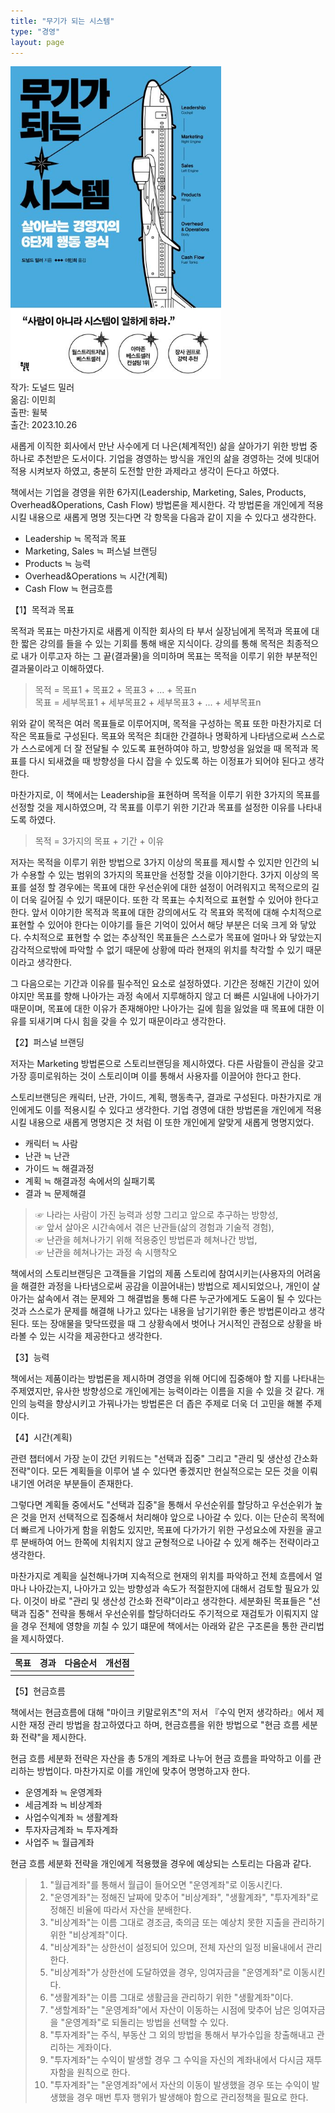 ```yaml
---
title: "무기가 되는 시스템"
type: "경영"
layout: page
---
```


<div class="container text-center mb-5">
    <div class="row">
        <div class="col">
            <img src="/asset/attach/2023-12-29-무기가-되는-시스템/cover.jpg" height="500"/>
        </div>
        <div class="col text-start ms-3">
            작가: 도널드 밀러<br>
            옮김: 이민희<br>
            출판: 윌북<br>
            출간: 2023.10.26<br>
        </div>
    </div>
</div>

새롭게 이직한 회사에서 만난 사수에게 더 나은(체계적인) 삶을 살아가기 위한 방법 중 하나로 추천받은 도서이다. 기업을 경영하는 방식을 개인의 삶을 경영하는 것에 빗대어 적용 시켜보자 하였고, 충분히 도전할 만한 과제라고 생각이 든다고 하였다.

책에서는 기업을 경영을 위한 6가지(Leadership, Marketing, Sales, Products, Overhead&Operations, Cash Flow) 방법론을 제시한다. 각 방법론을 개인에게 적용시킬 내용으로 새롭게 명명 짓는다면 각 항목을 다음과 같이 지을 수 있다고 생각한다.

- Leadership ≒ 목적과 목표
- Marketing, Sales  ≒ 퍼스널 브랜딩
- Products ≒ 능력
- Overhead&Operations ≒ 시간(계획)
- Cash Flow ≒ 현금흐름

<div class="mt-5 h3">【1】목적과 목표</div>

목적과 목표는 마찬가지로 새롭게 이직한 회사의 타 부서 실장님에게 목적과 목표에 대한 짧은 강의를 들을 수 있는 기회를 통해 배운 지식이다. 강의를 통해 목적은 최종적으로 내가 이루고자 하는 그 끝(결과물)을 의미하며 목표는 목적을 이루기 위한 부분적인 결과물이라고 이해하였다.

> 목적 = 목표1 + 목표2 + 목표3 + ... + 목표n  
> 목표 = 세부목표1 + 세부목표2 + 세부목표3 + ... + 세부목표n

위와 같이 목적은 여러 목표들로 이루어지며, 목적을 구성하는 목표 또한 마찬가지로 더 작은 목표들로 구성된다. 목표와 목적은 최대한 간결하나 명확하게 나타냄으로써 스스로가 스스로에게 더 잘 전달될 수 있도록 표현하여야 하고, 방향성을 잃었을 때 목적과 목표를 다시 되새겼을 때 방향성을 다시 잡을 수 있도록 하는 이정표가 되어야 된다고 생각한다. 

마찬가지로, 이 책에서는 Leadership을 표현하며 목적을 이루기 위한 3가지의 목표를 선정할 것을 제시하였으며, 각 목표를 이루기 위한 기간과 목표를 설정한 이유를 나타내도록 하였다.

> 목적 = 3가지의 목표 + 기간 + 이유

저자는 목적을 이루기 위한 방법으로 3가지 이상의 목표를 제시할 수 있지만 인간의 뇌가 수용할 수 있는 범위의 3가지의 목표만을 선정할 것을 이야기한다. 3가지 이상의 목표를 설정 할 경우에는 목표에 대한 우선순위에 대한 설정이 어려워지고 목적으로의 길이 더욱 길어질 수 있기 때문이다. 또한 각 목표는 수치적으로 표현할 수 있어야 한다고 한다. 앞서 이야기한 목적과 목표에 대한 강의에서도 각 목표와 목적에 대해 수치적으로 표현할 수 있어야 한다는 이야기를 들은 기억이 있어서 해당 부분은 더욱 크게 와 닿았다. 수치적으로 표현할 수 없는 추상적인 목표들은 스스로가 목표에 얼마나 와 닿았는지 감각적으로밖에 파악할 수 없기 때문에 상황에 따라 현재의 위치를 착각할 수 있기 때문이라고 생각한다.

그 다음으로는 기간과 이유를 필수적인 요소로 설정하였다. 기간은 정해진 기간이 있어야지만 목표를 향해 나아가는 과정 속에서 지루해하지 않고 더 빠른 시일내에 나아가기 때문이며, 목표에 대한 이유가 존재해야만 나아가는 길에 힘을 잃었을 때 목표에 대한 이유를 되새기며 다시 힘을 갖을 수 있기 때문이라고 생각한다.

<div class="mt-5 h3">【2】퍼스널 브랜딩</div>

저자는 Marketing 방법론으로 스토리브랜딩을 제시하였다. 다른 사람들이 관심을 갖고 가장 흥미로워하는 것이 스토리이며 이를 통해서 사용자를 이끌어야 한다고 한다.

스토리브랜딩은 캐릭터, 난관, 가이드, 계획, 행동촉구, 결과로 구성된다. 마찬가지로 개인에게도 이를 적용시킬 수 있다고 생각한다. 기업 경영에 대한 방법론을 개인에게 적용시킬 내용으로 새롭게 명명지은 것 처럼 이 또한 개인에게 알맞게 새롭게 명명지었다.

- 캐릭터 ≒ 사람
- 난관 ≒ 난관
- 가이드 ≒ 해결과정
- 계획 ≒ 해결과정 속에서의 실패기록
- 결과 ≒ 문제해결

> ☞ 나라는 사람이 가진 능력과 성향 그리고 앞으로 추구하는 방향성,  
> ☞ 앞서 살아온 시간속에서 겪은 난관들(삶의 경험과 기술적 경험),  
> ☞ 난관을 헤쳐나가기 위해 적용중인 방법론과 헤쳐나간 방법,  
> ☞ 난관을 헤쳐나가는 과정 속 시행착오

책에서의 스토리브랜딩은 고객들을 기업의 제품 스토리에 참여시키는(사용자의 어려움을 해결한 과정을 나타냄으로써 공감을 이끌어내는) 방법으로 제시되었으나, 개인이 살아가는 삶속에서 겪는 문제와 그 해결법을 통해 다른 누군가에게도 도움이 될 수 있다는 것과 스스로가 문제를 해결해 나가고 있다는 내용을 남기기위한 좋은 방법론이라고 생각된다. 또는 장애물을 맞닥뜨렸을 때 그 상황속에서 벗어나 거시적인 관점으로 상황을 바라볼 수 있는 시각을 제공한다고 생각한다.

<div class="mt-5 h3">【3】능력</div>

책에서는 제품이라는 방법론을 제시하며 경영을 위해 어디에 집중해야 할 지를 나타내는 주제였지만, 유사한 방향성으로 개인에게는 능력이라는 이름을 지을 수 있을 것 같다. 개인의 능력을 향상시키고 가꿔나가는 방법론은 더 좁은 주제로 더욱 더 고민을 해볼 주제이다.

<div class="mt-5 h3">【4】시간(계획)</div>

관련 챕터에서 가장 눈이 갔던 키워드는 "선택과 집중" 그리고 "관리 및 생산성 간소화 전략"이다. 모든 계획들을 이루어 낼 수 있다면 좋겠지만 현실적으로는 모든 것을 이뤄내기엔 어려운 부분들이 존재한다.

그렇다면 계획들 중에서도 "선택과 집중"을 통해서 우선순위를 할당하고 우선순위가 높은 것을 먼저 선택적으로 집중해서 처리해야 앞으로 나아갈 수 있다. 이는 단순히 목적에 더 빠르게 나아가게 함을 위함도 있지만, 목표에 다가가기 위한 구성요소에 자원을 골고루 분배하여 어느 한쪽에 치워치지 않고 균형적으로 나아갈 수 있게 해주는 전략이라고 생각한다.

마찬가지로 계획을 실천해나가며 지속적으로 현재의 위치를 파악하고 전체 흐름에서 얼마나 나아갔는지, 나아가고 있는 방향성과 속도가 적절한지에 대해서 검토할 필요가 있다. 이것이 바로 "관리 및 생산성 간소화 전략"이라고 생각한다. 세분화된 목표들은 "선택과 집중" 전략을 통해서 우선순위를 할당하더라도 주기적으로 재검토가 이뤄지지 않을 경우 전체에 영향을 끼칠 수 있기 떄문에 책에서는 아래와 같은 구조론을 통한 관리법을 제시하였다.

|목표|경과|다음순서|개선점|
|---|---|---|---|
| | | | |

<div class="mt-5 h3">【5】현금흐름</div>

책에서는 현금흐름에 대해 "마이크 키말로위츠"의 저서 『수익 먼저 생각하라』에서 제시한 재정 관리 방법을 참고하였다고 하며, 현금흐름을 위한 방법으로 "현금 흐름 세분화 전략"을 제시한다.

현금 흐름 세분화 전략은 자산을 총 5개의 계좌로 나누어 현금 흐름을 파악하고 이를 관리하는 방법이다. 마찬가지로 이를 개인에 맞추어 명명하고자 한다.

- 운영계좌 ≒ 운영계좌
- 세금계좌 ≒ 비상계좌
- 사업수익계좌 ≒ 생활계좌
- 투자자금계좌 ≒ 투자계좌
- 사업주 ≒ 월급계좌

현금 흐름 세분화 전략을 개인에게 적용했을 경우에 예상되는 스토리는 다음과 같다.

> 01. "월급계좌"를 통해서 월급이 들어오면 "운영계좌"로 이동시킨다.
> 02. "운영계좌"는 정해진 날짜에 맞추어 "비상계좌", "생활계좌", "투자계좌"로 정해진 비율에 따라서 자산을 분배한다.
> 03. "비상계좌"는 이름 그대로 경조금, 축의금 또는 예상치 못한 지출을 관리하기 위한 "비상계좌"이다.
> 04. "비상계좌"는 상한선이 설정되어 있으며, 전체 자산의 일정 비율내에서 관리한다.
> 05. "비상계좌"가 상한선에 도달하였을 경우, 잉여자금을 "운영계좌"로 이동시킨다.
> 06. "생활계좌"는 이름 그대로 생활금을 관리하기 위한 "생활계좌"이다.
> 07. "생할계좌"는 "운영계좌"에서 자산이 이동하는 시점에 맞추어 남은 잉여자금을 "운영계좌"로 되돌리는 방법을 선택할 수 있다.
> 08. "투자계좌"는 주식, 부동산 그 외의 방법을 통해서 부가수입을 창출해내고 관리하는 게좌이다.
> 09. "투자계좌"는 수익이 발생할 경우 그 수익을 자신의 계좌내에서 다시금 재투자함을 원칙으로 한다.
> 10. "투자계좌"는 "운영계좌"에서 자산의 이동이 발생했을 경우 또는 수익이 발생했을 경우 매번 투자 행위가 발생해야 함으로 관리정책을 필요로 한다.